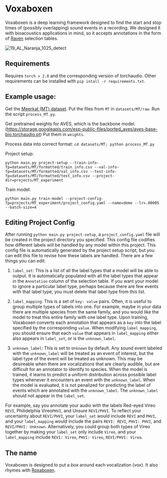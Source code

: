 # Voxaboxen

Voxaboxen is a deep learning framework designed to find the start and stop times of (possibly overlapping) sound events in a recording. We designed it with bioacoustics applications in mind, so it accepts annotations in the form of [Raven](https://ravensoundsoftware.com/software/raven-lite/) selection tables. 

![19_AL_Naranja_1025_detect](https://github.com/earthspecies/voxaboxen/assets/72874445/c69439c8-509b-4732-8d69-3bb38658ec9a)

## Requirements

Requires `torch > 2.0` and the corresponding version of torchaudio. Other requirements can be installed with `pip intall -r requirements.txt`.

## Example usage:

Get the [Meerkat (MT) dataset](https://zenodo.org/record/6012310). Put the files from `MT` in `datasets/MT/raw`. Run the script `process_MT.py`.

Get pretrained weights for AVES, which is the backbone model. (https://storage.googleapis.com/esp-public-files/ported_aves/aves-base-bio.torchaudio.pt) Put them in `weights`. 

Process data into correct format: `cd datasets/MT; python process_MT.py`

Project setup:

`python main.py project-setup --train-info-fp=datasets/MT/formatted/train_info.csv --val-info-fp=datasets/MT/formatted/val_info.csv --test-info-fp=datasets/MT/formatted/test_info.csv --project-dir=projects/MT_experiment`

Train model:

`python main.py train-model --project-config-fp=projects/MT_experiment/project_config.yaml --name=demo --lr=.00005 --batch-size=4`

## Editing Project Config

After running `python main.py project-setup`, a `project_config.yaml` file will be created in the project directory you specified. This config file codifies how different labels will be handled by any model within this project. This config file is automatically generated by the project setup script, but you can edit this file to revise how these labels are handled. There are a few things you can edit:

1. `label_set`: This is a list of all the label types that a model will be able to output. It is automatically populated with all the label types that appear in the `Annotation` column of the selection table. If you want your model to ignore a particular label type, perhaps because there are few events with that label type, you must delete that label type from this list.

2. `label_mapping`: This is a set of `key: value` pairs. Often, it is useful to group multiple types of labels into one. For example, maybe in your data there are multiple species from the same family, and you would like the model to treat this entire family with one label type. Upon training, Voxaboxen converts each annotation that appears as a `key` into the label specified by the corresponding `value`. When modifying `label_mapping`, you should ensure that each `value` that appears in `label_mapping` either also appears in `label_set`, or is the `unknown_label`.

3. `unknown_label`: This is set to `Unknown` by default. Any sound event labeled with the `unknown_label` will be treated as an event of interest, but the label type of the event will be treated as unknown. This may be desireable when there are vocalizations that are clearly audible, but are difficult for an annotator to identify to species. When the model is trained, it learns to predict a uniform distribution across possible label types whenever it encounters an event with the `unknown_label`. When the model is evaluated, it is not penalized for predicting the label of events which are annotated with the `unknown_label`. The `unknown_label` should not appear in the `label_set`.

For example, say you annotate your audio with the labels Red-eyed Vireo `REVI`, Philidelphia Vireo`PHVI`, and Unsure `REVI/PHVI`. To reflect your uncertainty about `REVI/PHVI`, your `label_set` would include `REVI` and `PHVI`, and your `label_mapping` would include the pairs `REVI: REVI`, `PHVI: PHVI`, and `REVI/PHVI: Unknown`. Alternatively, you could group both types of Vireo together by making your `label_set` only include `Vireo`, and your `label_mapping` include `REVI: Vireo`, `PHVI: Vireo`, `REVI/PHVI: Vireo`.

## The name

Voxaboxen is designed to put a *box* around each vocalization (*vox*). It also rhymes with [Roxaboxen](https://www.thriftbooks.com/w/roxaboxen_alice-mclerran/331707/).
